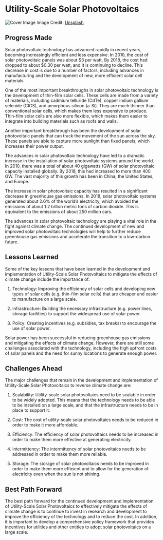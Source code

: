 # Utility-Scale Solar Photovoltaics

![Cover Image](https://images.unsplash.com/photo-1559302504-64aae6ca6b6d?crop=entropy&cs=tinysrgb&fit=max&fm=jpg&ixid=Mnw0NDM1NTZ8MHwxfHNlYXJjaHwxfHxVdGlsaXR5LVNjYWxlJTIwU29sYXIlMjBQaG90b3ZvbHRhaWNzfGVufDB8fHx8MTY4MzA2MjgxMw&ixlib=rb-4.0.3&q=80&w=1080)
Image Credit: [Unsplash](https://unsplash.com/@rgaleriacom)

## Progress Made

Solar photovoltaic technology has advanced rapidly in recent years, becoming increasingly efficient and less expensive. In 2010, the cost of solar photovoltaic panels was about $3 per watt. By 2018, the cost had dropped to about $0.30 per watt, and it is continuing to decline. This decrease in cost is due to a number of factors, including advances in manufacturing and the development of new, more efficient solar cell materials.

One of the most important breakthroughs in solar photovoltaic technology is the development of thin-film solar cells. These cells are made from a variety of materials, including cadmium telluride (CdTe), copper indium gallium selenide (CIGS), and amorphous silicon (a-Si). They are much thinner than conventional solar cells, which makes them less expensive to produce. Thin-film solar cells are also more flexible, which makes them easier to integrate into building materials such as roofs and walls.

Another important breakthrough has been the development of solar photovoltaic panels that can track the movement of the sun across the sky. These panels are able to capture more sunlight than fixed panels, which increases their power output.

The advances in solar photovoltaic technology have led to a dramatic increase in the installation of solar photovoltaic systems around the world. In 2010, there was a total of about 40 gigawatts (GW) of solar photovoltaic capacity installed globally. By 2018, this had increased to more than 400 GW. The vast majority of this growth has been in China, the United States, and Europe.

The increase in solar photovoltaic capacity has resulted in a significant decrease in greenhouse gas emissions. In 2018, solar photovoltaic systems generated about 2.6% of the world’s electricity, which avoided the emissions of about 1.2 billion metric tons of carbon dioxide. This is equivalent to the emissions of about 250 million cars.

The advances in solar photovoltaic technology are playing a vital role in the fight against climate change. The continued development of new and improved solar photovoltaic technologies will help to further reduce greenhouse gas emissions and accelerate the transition to a low-carbon future.

## Lessons Learned

Some of the key lessons that have been learned in the development and implementation of Utility-Scale Solar Photovoltaics to mitigate the effects of climate change include the importance of:

1. Technology: Improving the efficiency of solar cells and developing new types of solar cells (e.g. thin-film solar cells) that are cheaper and easier to manufacture on a large scale.

2. Infrastructure: Building the necessary infrastructure (e.g. power lines, storage facilities) to support the widespread use of solar power.

3. Policy: Creating incentives (e.g. subsidies, tax breaks) to encourage the use of solar power.

Solar power has been successful in reducing greenhouse gas emissions and mitigating the effects of climate change. However, there are still some challenges associated with the technology, including the high upfront costs of solar panels and the need for sunny locations to generate enough power.

## Challenges Ahead

The major challenges that remain in the development and implementation of Utility-Scale Solar Photovoltaics to reverse climate change are:

1. Scalability: Utility-scale solar photovoltaics need to be scalable in order to be widely adopted. This means that the technology needs to be able to be installed on a large scale, and that the infrastructure needs to be in place to support it.

2. Cost: The cost of utility-scale solar photovoltaics needs to be reduced in order to make it more affordable.

3. Efficiency: The efficiency of solar photovoltaics needs to be increased in order to make them more effective at generating electricity.

4. Intermittency: The intermittency of solar photovoltaics needs to be addressed in order to make them more reliable.

5. Storage: The storage of solar photovoltaics needs to be improved in order to make them more efficient and to allow for the generation of electricity even when the sun is not shining.

## Best Path Forward

The best path forward for the continued development and implementation of Utility-Scale Solar Photovoltaics to effectively mitigate the effects of climate change is to continue to invest in research and development to improve the efficiency of the technology and to reduce the cost. In addition, it is important to develop a comprehensive policy framework that provides incentives for utilities and other entities to adopt solar photovoltaics on a large scale.
